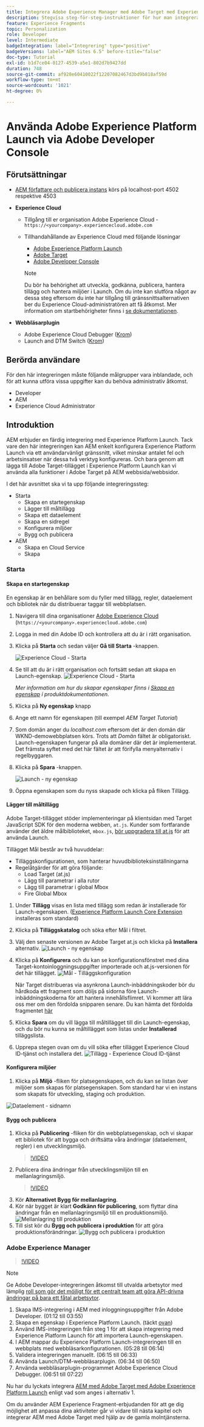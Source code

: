 ```yaml
---
title: Integrera Adobe Experience Manager med Adobe Target med Experience Platform Launch och Adobe Developer
description: Stegvisa steg-för-steg-instruktioner för hur man integrerar Adobe Experience Manager med Adobe Target med Experience Platform Launch och Adobe Developer
feature: Experience Fragments
topic: Personalization
role: Developer
level: Intermediate
badgeIntegration: label="Integrering" type="positive"
badgeVersions: label="AEM Sites 6.5" before-title="false"
doc-type: Tutorial
exl-id: b1d7ce04-0127-4539-a5e1-802d7b9427dd
duration: 748
source-git-commit: af928e60410022f12207082467d3bd9b818af59d
workflow-type: tm+mt
source-wordcount: '1021'
ht-degree: 0%

---
```


# Använda Adobe Experience Platform Launch via Adobe Developer Console

## Förutsättningar

* [AEM författare och publicera instans](./implementation.md#set-up-aem) körs på localhost-port 4502 respektive 4503
* **Experience Cloud**
   * Tillgång till er organisation Adobe Experience Cloud - `https://<yourcompany>.experiencecloud.adobe.com`
   * Tillhandahållande av Experience Cloud med följande lösningar
      * [Adobe Experience Platform Launch](https://experiencecloud.adobe.com)
      * [Adobe Target](https://experiencecloud.adobe.com)
      * [Adobe Developer Console](https://developer.adobe.com/console/)

     >[!NOTE]
     >Du bör ha behörighet att utveckla, godkänna, publicera, hantera tillägg och hantera miljöer i Launch. Om du inte kan slutföra något av dessa steg eftersom du inte har tillgång till gränssnittsalternativen ber du Experience Cloud-administratören att få åtkomst. Mer information om startbehörigheter finns i [se dokumentationen](https://experienceleague.adobe.com/docs/experience-platform/tags/admin/user-permissions.html).

* **Webbläsarplugin**
   * Adobe Experience Cloud Debugger ([Krom](https://chrome.google.com/webstore/detail/adobe-experience-platform/bfnnokhpnncpkdmbokanobigaccjkpob))
   * Launch and DTM Switch ([Krom](https://chrome.google.com/webstore/detail/launch-and-dtm-switch/nlgdemkdapolikbjimjajpmonpbpmipk))

## Berörda användare

För den här integreringen måste följande målgrupper vara inblandade, och för att kunna utföra vissa uppgifter kan du behöva administrativ åtkomst.

* Developer
* AEM
* Experience Cloud Administrator

## Introduktion

AEM erbjuder en färdig integrering med Experience Platform Launch. Tack vare den här integreringen kan AEM enkelt konfigurera Experience Platform Launch via ett användarvänligt gränssnitt, vilket minskar antalet fel och arbetsinsatser när dessa två verktyg konfigureras. Och bara genom att lägga till Adobe Target-tillägget i Experience Platform Launch kan vi använda alla funktioner i Adobe Target på AEM webbsida/webbsidor.

I det här avsnittet ska vi ta upp följande integreringssteg:

* Starta
   * Skapa en startegenskap
   * Lägger till måltillägg
   * Skapa ett dataelement
   * Skapa en sidregel
   * Konfigurera miljöer
   * Bygg och publicera
* AEM
   * Skapa en Cloud Service
   * Skapa

### Starta

#### Skapa en startegenskap

En egenskap är en behållare som du fyller med tillägg, regler, dataelement och bibliotek när du distribuerar taggar till webbplatsen.

1. Navigera till dina organisationer [Adobe Experience Cloud](https://experiencecloud.adobe.com/) (`https://<yourcompany>.experiencecloud.adobe.com`)
2. Logga in med din Adobe ID och kontrollera att du är i rätt organisation.
3. Klicka på **Starta** och sedan väljer **Gå till Starta** -knappen.

   ![Experience Cloud - Starta](assets/using-launch-adobe-io/exc-cloud-launch.png)

4. Se till att du är i rätt organisation och fortsätt sedan att skapa en Launch-egenskap.
   ![Experience Cloud - Starta](assets/using-launch-adobe-io/launch-create-property.png)

   *Mer information om hur du skapar egenskaper finns i [Skapa en egenskap](https://experienceleague.adobe.com/docs/experience-platform/tags/admin/companies-and-properties.html?lang=en#create-or-configure-a-property) i produktdokumentationen.*
5. Klicka på **Ny egenskap** knapp
6. Ange ett namn för egenskapen (till exempel *AEM Target Tutorial*)
7. Som domän anger du *localhost.com* eftersom det är den domän där WKND-demowebbplatsen körs. Trots att *Domän* fältet är obligatoriskt. Launch-egenskapen fungerar på alla domäner där det är implementerat. Det främsta syftet med det här fältet är att förifylla menyalternativ i regelbyggaren.
8. Klicka på **Spara** -knappen.

   ![Launch - ny egenskap](assets/using-launch-adobe-io/exc-launch-property.png)

9. Öppna egenskapen som du nyss skapade och klicka på fliken Tillägg.

#### Lägger till måltillägg

Adobe Target-tillägget stöder implementeringar på klientsidan med Target JavaScript SDK för den moderna webben, `at.js`. Kunder som fortfarande använder det äldre målbiblioteket, `mbox.js`, [bör uppgradera till at.js](https://experienceleague.adobe.com/docs/target-dev/developer/client-side/at-js-implementation/upgrading-from-atjs-1x-to-atjs-20.html) för att använda Launch.

Tillägget Mål består av två huvuddelar:

* Tilläggskonfigurationen, som hanterar huvudbiblioteksinställningarna
* Regelåtgärder för att göra följande:
   * Load Target (at.js)
   * Lägg till parametrar i alla rutor
   * Lägg till parametrar i global Mbox
   * Fire Global Mbox

1. Under **Tillägg** visas en lista med tillägg som redan är installerade för Launch-egenskapen. ([Experience Platform Launch Core Extension](https://exchange.adobe.com/apps/ec/100223/adobe-launch-core-extension) installeras som standard)
2. Klicka på **Tilläggskatalog** och söka efter Mål i filtret.
3. Välj den senaste versionen av Adobe Target at.js och klicka på **Installera** alternativ.
   ![Launch - ny egenskap](assets/using-launch-adobe-io/launch-target-extension.png)

4. Klicka på **Konfigurera** och du kan se konfigurationsfönstret med dina Target-kontoinloggningsuppgifter importerade och at.js-versionen för det här tillägget.
   ![Mål - Tilläggskonfiguration](assets/using-launch-adobe-io/launch-target-extension-2.png)

   När Target distribueras via asynkrona Launch-inbäddningskoder bör du hårdkoda ett fragment som döljs på sidorna före Launch-inbäddningskoderna för att hantera innehållsflimret. Vi kommer att lära oss mer om den fördolda snipparen senare. Du kan hämta det fördolda fragmentet [här](assets/using-launch-adobe-io/prehiding.js)

5. Klicka **Spara** om du vill lägga till måltillägget till din Launch-egenskap, och du bör nu kunna se måltillägget som listas under **Installerad** tilläggslista.

6. Upprepa stegen ovan om du vill söka efter tillägget Experience Cloud ID-tjänst och installera det.
   ![Tillägg - Experience Cloud ID-tjänst](assets/using-launch-adobe-io/launch-extension-experience-cloud.png)

#### Konfigurera miljöer

1. Klicka på **Miljö** -fliken för platsegenskapen, och du kan se listan över miljöer som skapas för platsegenskapen. Som standard har vi en instans som skapats för utveckling, staging och produktion.

![Dataelement - sidnamn](assets/using-launch-adobe-io/launch-environment-setup.png)

#### Bygg och publicera

1. Klicka på **Publicering** -fliken för din webbplatsegenskap, och vi skapar ett bibliotek för att bygga och driftsätta våra ändringar (dataelement, regler) i en utvecklingsmiljö.
   >[!VIDEO](https://video.tv.adobe.com/v/28412?quality=12&learn=on)
2. Publicera dina ändringar från utvecklingsmiljön till en mellanlagringsmiljö.
   >[!VIDEO](https://video.tv.adobe.com/v/28419?quality=12&learn=on)
3. Kör **Alternativet Bygg för mellanlagring**.
4. Kör när bygget är klart **Godkänn för publicering**, som flyttar dina ändringar från en mellanlagringsmiljö till en produktionsmiljö.
   ![Mellanlagring till produktion](assets/using-launch-adobe-io/build-staging.png)
5. Till sist kör du **Bygg och publicera i produktion** för att göra produktionsförändringar.
   ![Bygg och publicera i produktion](assets/using-launch-adobe-io/build-and-publish.png)

### Adobe Experience Manager

>[!VIDEO](https://video.tv.adobe.com/v/28416?quality=12&learn=on)

>[!NOTE]
>
> Ge Adobe Developer-integreringen åtkomst till utvalda arbetsytor med lämplig [roll som gör det möjligt för ett centralt team att göra API-drivna ändringar på bara ett fåtal arbetsytor](https://experienceleague.adobe.com/docs/target/using/administer/manage-users/enterprise/configure-adobe-io-integration.html).

1. Skapa IMS-integrering i AEM med inloggningsuppgifter från Adobe Developer. (01:12 till 03:55)
2. Skapa en egenskap i Experience Platform Launch. (täckt [ovan](#create-launch-property))
3. Använd IMS-integreringen från steg 1 för att skapa integrering med Experience Platform Launch för att importera Launch-egenskapen.
4. I AEM mappar du Experience Platform Launch-integreringen till en webbplats med webbläsarkonfigurationen. (05:28 till 06:14)
5. Validera integreringen manuellt. (06:15 till 06:33)
6. Använda Launch/DTM-webbläsarplugin. (06:34 till 06:50)
7. Använda webbläsarplugin-programmet Adobe Experience Cloud Debugger. (06:51 till 07:22)

Nu har du lyckats integrera [AEM med Adobe Target med Adobe Experience Platform Launch](./using-aem-cloud-services.md#integrating-aem-target-options) enligt vad som anges i alternativ 1.

Om du använder AEM Experience Fragment-erbjudanden för att ge dig möjlighet att anpassa dina aktiviteter går vi vidare till nästa kapitel och integrerar AEM med Adobe Target med hjälp av de gamla molntjänsterna.
